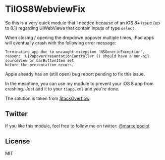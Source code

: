 # TiIOS8WebviewFix

So this is a very quick module that I needed because of an iOS 8+ issue (up to 8.1) regarding UIWebViews that contain inputs of type `select`.

When closing / opening the dropdown popover multiple times, iPad apps will eventually crash with the following error message:

	Terminating app due to uncaught exception 'NSGenericException', 
	reason: 'UIPopoverPresentationController () should have a non-nil sourceView or barButtonItem set 
	before the presentation occurs.'
	
Apple already has an (still open) bug report pending to fix this issue.

In the meantime, you can use my module to prevent your iOS 8 app from crashing.
Just add it to your `tiapp.xml` and you're done.

The solution is taken from [StackOverflow](http://stackoverflow.com/questions/25908729/ios8-ipad-uiwebview-crashes-while-displaying-popover-when-user-taps-drop-down-li).



## Twitter
If you like this module, feel free to follow me on twitter: [@marcelpociot](http://www.twitter.com/marcelpociot)

## License
MIT
